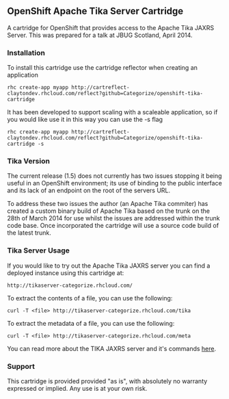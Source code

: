 ## OpenShift Apache Tika Server Cartridge

A cartridge for OpenShift that provides access to the Apache Tika JAXRS Server. This was prepared for a talk at JBUG Scotland, April 2014.

### Installation

To install this cartridge use the cartridge reflector when creating an application

	rhc create-app myapp http://cartreflect-claytondev.rhcloud.com/reflect?github=Categorize/openshift-tika-cartridge

It has been developed to support scaling with a scaleable application, so if you would like use it in this way you can use the -s flag

	rhc create-app myapp http://cartreflect-claytondev.rhcloud.com/reflect?github=Categorize/openshift-tika-cartridge -s

### Tika Version

The current release (1.5) does not currently has two issues stopping it being useful in an OpenShift environment; its use of binding to the public interface and its lack of an endpoint on the root of the servers URL.

To address these two issues the author (an Apache Tika commiter) has created a custom binary build of Apache Tika based on the trunk on the 28th of March 2014 for use whilst the issues are addressed within the trunk code base. Once incorporated the cartridge will use a source code build of the latest trunk.

### Tika Server Usage

If you would like to try out the Apache Tika JAXRS server you can find a deployed instance using this cartridge at:
	
	http://tikaserver-categorize.rhcloud.com/

To extract the contents of a file, you can use the following:

	curl -T <file> http://tikaserver-categorize.rhcloud.com/tika

To extract the metadata of a file, you can use the following:

	curl -T <file> http://tikaserver-categorize.rhcloud.com/meta

You can read more about the TIKA JAXRS server and it's commands [here](http://wiki.apache.org/tika/TikaJAXRS).

### Support

This cartridge is provided provided "as is", with absolutely no warranty expressed or implied. Any use is at your own risk.

